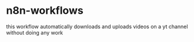 # n8n-workflows
this workflow automatically downloads and uploads videos on a yt channel without doing any work

